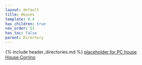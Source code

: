 ```yaml
---
layout: default
title: Houses
template: 0.4
has_children: true
nav_order: 51
has_toc: false
parent: Directory
---
```

{% include header_directories.md %}
[placeholder for PC house](placeholder%20for%20PC%20house.md)  
[House Corrino](House_Corrino.md)  